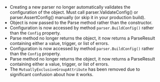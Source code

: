 * Creating a new parser no longer automatically validates the configuration of the object.
  Must call parser.ValidateConfig() or parser.AssertConfig() manually (or skip it in your production build).
* Object is now passed to the Parse method rather than the constructor.
* Configuration is now accessed by method `parser.BuildConfig()` rather than the `Config` property.
* Parse method no longer returns the object, it now returns a ParseResult containing either
	a value, trigger, or list of errors.
* Configuration is now accessed by method `parser.BuildConfig()` rather than the `Config` property.
* Parse method no longer returns the object, it now returns a ParseResult containing either
	a value, trigger, or list of errors.
* The `MutuallyExclusiveGroupAttribute` has been removed due to significant confusion about how it works.